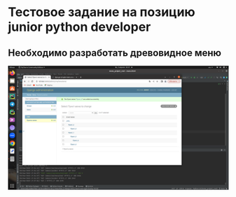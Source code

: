 # Тестовое задание на позицию junior python developer
## Необходимо разработать древовидное меню

![result_screen.png](result_screen.png)
